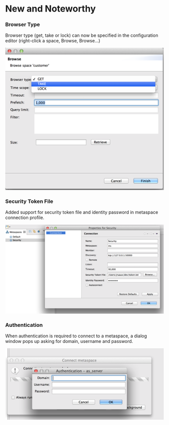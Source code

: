 # New and Noteworthy 

### Browser Type

Browser type (get, take or lock) can now be specified in the configuration editor (right-click a space, Browse, Browse...)

![Browser Type](images/news/browser-type.png)


### Security Token File

Added support for security token file and identity password in metaspace connection profile.

![Security Token File](images/news/security-token-file.png)


### Authentication

When authentication is required to connect to a metaspace, a dialog window pops up asking for domain, username and password.

![Authentication](images/news/authentication.png)